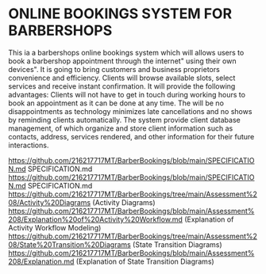 # ONLINE BOOKINGS SYSTEM FOR BARBERSHOPS

 This ia a barbershops online bookings system which will allows users to book a barbershop appointment through the internet" using their own devices". It is going to bring customers and business proprietors convenience and efficiency. Clients will browse available slots, select services and receive instant confirmation. It will provide the following advantages:
Clients will not have to get in touch during working hours to book an appointment as it can be done at any time. The will be no disappointments as technology minimizes late cancellations and no shows by reminding clients automatically. The system provide client database management, of which organize and store client information such as contacts, address, services rendered, and other information for their future interactions.

https://github.com/216217717MT/BarberBookings/blob/main/SPECIFICATION.md SPECIFICATION.md
https://github.com/216217717MT/BarberBookings/blob/main/SPECIFICATION.md SPECIFICATION.md
https://github.com/216217717MT/BarberBookings/tree/main/Assessment%208/Activity%20Diagrams (Activity Diagrams)
https://github.com/216217717MT/BarberBookings/blob/main/Assessment%208/Explanation%20of%20Activity%20Workflow.md (Explanation of Activity Workflow Modeling)
https://github.com/216217717MT/BarberBookings/tree/main/Assessment%208/State%20Transition%20Diagrams (State Transition Diagrams) https://github.com/216217717MT/BarberBookings/blob/main/Assessment%208/Explanation.md (Explanation of State Transition Diagrams)

